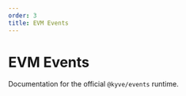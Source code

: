 ```yaml
---
order: 3
title: EVM Events
---
```


# EVM Events

Documentation for the official `@kyve/events` runtime.
